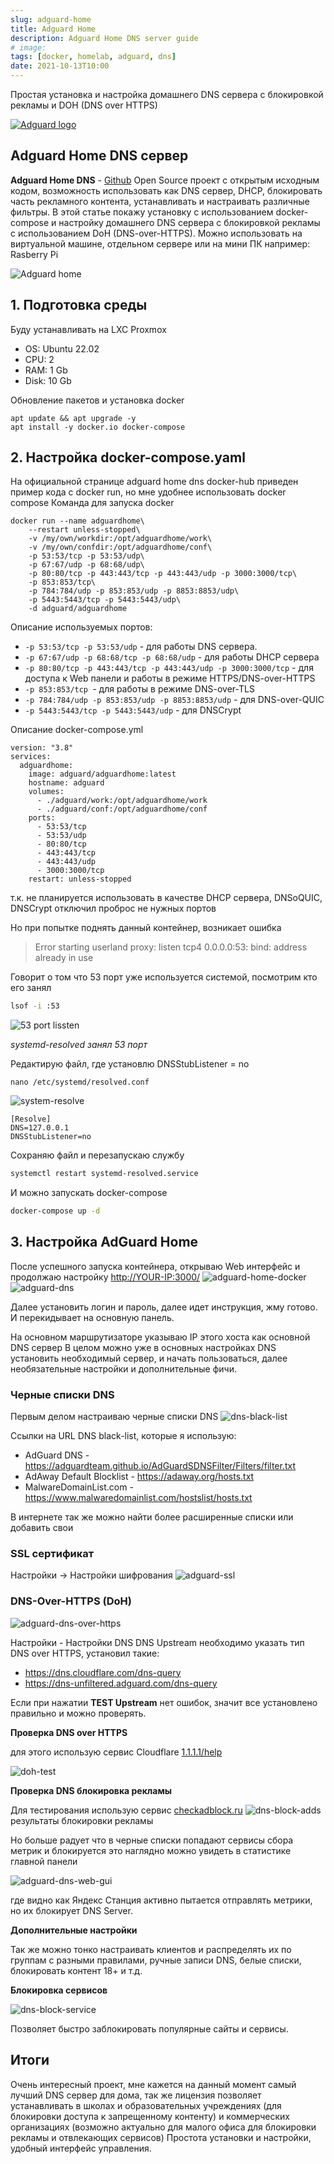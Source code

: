 ```yaml
---
slug: adguard-home
title: Adguard Home
description: Adguard Home DNS server guide
# image: 
tags: [docker, homelab, adguard, dns]
date: 2021-10-13T10:00
---
```


Простая установка и настройка домашнего DNS сервера с блокировкой рекламы и DOH (DNS over HTTPS)



[![Adguard logo](./adguard_home_darkmode.svg)](/blog/adguard-home)


<!--truncate-->
## Adguard Home DNS сервер

**Adguard Home DNS** - [Github](https://github.com/AdguardTeam/AdGuardHome) Open Source проект с открытым исходным кодом, возможность использовать как DNS сервер, DHCP, блокировать часть рекламного контента,  устанавливать и настраивать различные фильтры.
В этой статье покажу установку с использованием docker-compose и настройку домашнего DNS сервера с блокировкой рекламы с использованием DoH (DNS-over-HTTPS). Можно использовать на виртуальной машине, отдельном сервере или на мини ПК например: Rasberry Pi

![Adguard home](https://cdn.adtidy.org/public/Adguard/Common/adguard_home.gif)

## 1. Подготовка среды

Буду устанавливать на LXC Proxmox
- OS: Ubuntu 22.02
- CPU: 2
- RAM: 1 Gb
- Disk: 10 Gb

Обновление пакетов и установка docker
```
apt update && apt upgrade -y
apt install -y docker.io docker-compose
```


## 2. Настройка docker-compose.yaml

На официальной странице adguard home dns docker-hub приведен пример кода с docker run, но мне удобнее использовать docker compose
Команда для запуска docker
```
docker run --name adguardhome\
    --restart unless-stopped\
    -v /my/own/workdir:/opt/adguardhome/work\
    -v /my/own/confdir:/opt/adguardhome/conf\
    -p 53:53/tcp -p 53:53/udp\
    -p 67:67/udp -p 68:68/udp\
    -p 80:80/tcp -p 443:443/tcp -p 443:443/udp -p 3000:3000/tcp\
    -p 853:853/tcp\
    -p 784:784/udp -p 853:853/udp -p 8853:8853/udp\
    -p 5443:5443/tcp -p 5443:5443/udp\
    -d adguard/adguardhome
```
Описание используемых портов:
- `-p 53:53/tcp -p 53:53/udp`  - для работы DNS сервера.
- `-p 67:67/udp -p 68:68/tcp -p 68:68/udp` - для работы DHCP сервера
- `-p 80:80/tcp -p 443:443/tcp -p 443:443/udp -p 3000:3000/tcp` - для доступа к Web панели и работы в режиме HTTPS/DNS-over-HTTPS
- `-p 853:853/tcp `- для работы в режиме DNS-over-TLS
- `-p 784:784/udp -p 853:853/udp -p 8853:8853/udp` - для DNS-over-QUIC
- `-p 5443:5443/tcp -p 5443:5443/udp` - для DNSCrypt

Описание docker-compose.yml
```docker
version: "3.8"
services:
  adguardhome:
    image: adguard/adguardhome:latest
    hostname: adguard
    volumes:
      - ./adguard/work:/opt/adguardhome/work
      - ./adguard/conf:/opt/adguardhome/conf
    ports:
      - 53:53/tcp
      - 53:53/udp
      - 80:80/tcp
      - 443:443/tcp
      - 443:443/udp
      - 3000:3000/tcp
    restart: unless-stopped
```

т.к. не планируется использовать в качестве DHCP сервера, DNSoQUIC, DNSCrypt отключил проброс не нужных портов

Но при попытке поднять данный контейнер, возникает ошибка
> Error starting userland proxy: listen tcp4 0.0.0.0:53: bind: address already in use

Говорит о том что 53 порт уже используется системой, посмотрим кто его занял
```bash
lsof -i :53
```
![53 port lissten](./53-port-listen.png "systemd-resolved занял 53 порт")

*systemd-resolved занял 53 порт*

Редактирую файл, где установлю DNSStubListener = no
```
nano /etc/systemd/resolved.conf
```
![system-resolve](./system-resolve.png "systemd-resolved")

```
[Resolve]
DNS=127.0.0.1
DNSStubListener=no
```

Сохраняю файл и перезапускаю службу
```bash
systemctl restart systemd-resolved.service
```

И можно запускать docker-compose

```bash
docker-compose up -d
```

## 3. Настройка AdGuard Home

После успешного запуска контейнера, открываю Web интерфейс и продолжаю настройку
<http://YOUR-IP:3000/>
![adguard-home-docker](./adguard-home-docker.png "adguard-home-docker")
![adguard-dns](./adguard-dns.png "adguard-dns")

Далее установить логин и пароль, далее идет инструкция, жму готово. И перекидывает на основную панель.


На основном маршрутизаторе указываю IP этого хоста как основной DNS сервер
В целом можно уже в основных настройках DNS установить необходимый сервер, и начать пользоваться, далее необязательные настройки и дополнительные фичи.

### Черные списки DNS
Первым делом настраиваю черные списки DNS
![dns-black-list](./dns-black-list.png "dns-black-list")

Cсылки на URL DNS black-list, которые я использую:
- AdGuard DNS - <https://adguardteam.github.io/AdGuardSDNSFilter/Filters/filter.txt>
- AdAway Default Blocklist - <https://adaway.org/hosts.txt>
- MalwareDomainList.com - <https://www.malwaredomainlist.com/hostslist/hosts.txt>

В интернете так же можно найти более расширенные списки или добавить свои


### SSL сертификат
Настройки -> Настройки шифрования
![adguard-ssl](./adguard-ssl.png "adguard-sslt")

### DNS-Over-HTTPS (DoH)
![adguard-dns-over-https](./adguard-dns-over-https.png "Adguard DNS over HTTPS DoH")

Настройки - Настройки DNS
DNS Upstream необходимо указать тип DNS over HTTPS, установил такие:
 - <https://dns.cloudflare.com/dns-query>
 - <https://dns-unfiltered.adguard.com/dns-query>

Если при нажатии **TEST Upstream** нет ошибок, значит все установлено правильно и можно проверять.



**Проверка DNS over HTTPS**

для этого использую сервис Cloudflare [1.1.1.1/help](1.1.1.1/help)

![doh-test](./doh-test.png "Chech DNS over HTTPS")


**Проверка DNS блокировка рекламы**

Для тестирования использую сервис [checkadblock.ru](https://checkadblock.ru/)
![dns-block-adds](./dns-block-adds.png "dns-block-adds")
результаты блокировки рекламы

Но больше радует что в черные списки попадают сервисы сбора метрик и блокируется это наглядно можно увидеть в статистике главной панели

![adguard-dns-web-gui](./adguard-dns-web-gui.png "adguard-dns-web-gui")

где видно как Яндекс Станция активно пытается отправлять метрики, но их блокирует DNS Server.


**Дополнительные настройки**

Так же можно тонко настраивать клиентов и распределять их по группам с разными правилами, ручные записи DNS, белые списки, блокировать контент 18+ и т.д.

**Блокировка сервисов**

![dns-block-service](./dns-block-service.png "dns-block-service")

Позволяет быстро заблокировать популярные сайты и сервисы.

## Итоги

Очень интересный проект, мне кажется на данный момент самый лучший DNS сервер для дома, так же лицензия позволяет устанавливать в школах и образовательных учреждениях (для блокировки доступа к запрещенному контенту) и коммерческих организациях (возможно актуально для малого офиса для блокировки рекламы и отвлекающих сервисов)
Простота установки и настройки, удобный интерфейс управления.
